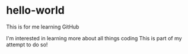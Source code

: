 # hello-world
This is for me learning GitHub

I'm interested in learning more about all things coding
This is part of my attempt to do so!
